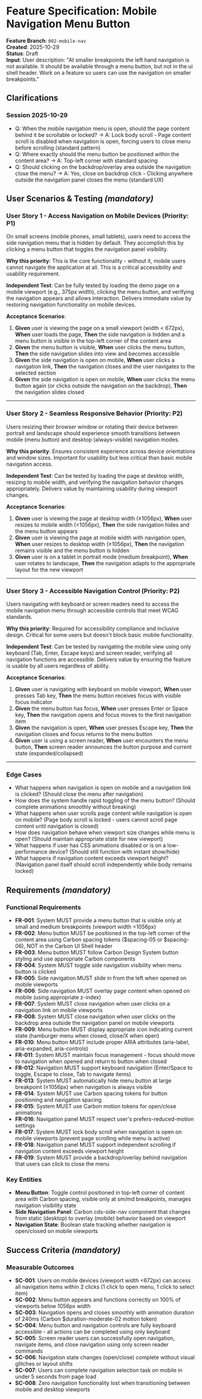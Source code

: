 # Feature Specification: Mobile Navigation Menu Button

**Feature Branch**: `002-mobile-nav`  
**Created**: 2025-10-29  
**Status**: Draft  
**Input**: User description: "At smaller breakpoints the left hand navigation is not available. It should be available
through a menu button, but not in the ui shell header. Work on a feature so users can use the navigation on smaller
breakpoints."

## Clarifications

### Session 2025-10-29

- Q: When the mobile navigation menu is open, should the page content behind it be scrollable or locked? → A: Lock body
  scroll - Page content scroll is disabled when navigation is open, forcing users to close menu before scrolling
  (standard pattern)
- Q: Where exactly should the menu button be positioned within the content area? → A: Top-left corner with standard
  spacing
- Q: Should clicking on the backdrop/overlay area outside the navigation close the menu? → A: Yes, close on backdrop
  click - Clicking anywhere outside the navigation panel closes the menu (standard UX)

## User Scenarios & Testing _(mandatory)_

### User Story 1 - Access Navigation on Mobile Devices (Priority: P1)

On small screens (mobile phones, small tablets), users need to access the side navigation menu that is hidden by
default. They accomplish this by clicking a menu button that toggles the navigation panel visibility.

**Why this priority**: This is the core functionality - without it, mobile users cannot navigate the application at all.
This is a critical accessibility and usability requirement.

**Independent Test**: Can be fully tested by loading the demo page on a mobile viewport (e.g., 375px width), clicking
the menu button, and verifying the navigation appears and allows interaction. Delivers immediate value by restoring
navigation functionality on mobile devices.

**Acceptance Scenarios**:

1. **Given** user is viewing the page on a small viewport (width < 672px), **When** user loads the page, **Then** the
   side navigation is hidden and a menu button is visible in the top-left corner of the content area
2. **Given** the menu button is visible, **When** user clicks the menu button, **Then** the side navigation slides into
   view and becomes accessible
3. **Given** the side navigation is open on mobile, **When** user clicks a navigation link, **Then** the navigation
   closes and the user navigates to the selected section
4. **Given** the side navigation is open on mobile, **When** user clicks the menu button again (or clicks outside the
   navigation on the backdrop), **Then** the navigation slides closed

---

### User Story 2 - Seamless Responsive Behavior (Priority: P2)

Users resizing their browser window or rotating their device between portrait and landscape should experience smooth
transitions between mobile (menu button) and desktop (always-visible) navigation modes.

**Why this priority**: Ensures consistent experience across device orientations and window sizes. Important for
usability but less critical than basic mobile navigation access.

**Independent Test**: Can be tested by loading the page at desktop width, resizing to mobile width, and verifying the
navigation behavior changes appropriately. Delivers value by maintaining usability during viewport changes.

**Acceptance Scenarios**:

1. **Given** user is viewing the page at desktop width (≥1056px), **When** user resizes to mobile width (<1056px),
   **Then** the side navigation hides and the menu button appears
2. **Given** user is viewing the page at mobile width with navigation open, **When** user resizes to desktop width
   (≥1056px), **Then** the navigation remains visible and the menu button is hidden
3. **Given** user is on a tablet in portrait mode (medium breakpoint), **When** user rotates to landscape, **Then** the
   navigation adapts to the appropriate layout for the new viewport

---

### User Story 3 - Accessible Navigation Control (Priority: P2)

Users navigating with keyboard or screen readers need to access the mobile navigation menu through accessible controls
that meet WCAG standards.

**Why this priority**: Required for accessibility compliance and inclusive design. Critical for some users but doesn't
block basic mobile functionality.

**Independent Test**: Can be tested by navigating the mobile view using only keyboard (Tab, Enter, Escape keys) and
screen reader, verifying all navigation functions are accessible. Delivers value by ensuring the feature is usable by
all users regardless of ability.

**Acceptance Scenarios**:

1. **Given** user is navigating with keyboard on mobile viewport, **When** user presses Tab key, **Then** the menu
   button receives focus with visible focus indicator
2. **Given** the menu button has focus, **When** user presses Enter or Space key, **Then** the navigation opens and
   focus moves to the first navigation item
3. **Given** the navigation is open, **When** user presses Escape key, **Then** the navigation closes and focus returns
   to the menu button
4. **Given** user is using a screen reader, **When** user encounters the menu button, **Then** screen reader announces
   the button purpose and current state (expanded/collapsed)

---

### Edge Cases

- What happens when navigation is open on mobile and a navigation link is clicked? (Should close the menu after
  navigation)
- How does the system handle rapid toggling of the menu button? (Should complete animations smoothly without breaking)
- What happens when user scrolls page content while navigation is open on mobile? (Page body scroll is locked - users
  cannot scroll page content until navigation is closed)
- How does navigation behave when viewport size changes while menu is open? (Should maintain appropriate state for new
  viewport)
- What happens if user has CSS animations disabled or is on a low-performance device? (Should still function with
  instant show/hide)
- What happens if navigation content exceeds viewport height? (Navigation panel itself should scroll independently while
  body remains locked)

## Requirements _(mandatory)_

### Functional Requirements

- **FR-001**: System MUST provide a menu button that is visible only at small and medium breakpoints (viewport width
  <1056px)
- **FR-002**: Menu button MUST be positioned in the top-left corner of the content area using Carbon spacing tokens
  ($spacing-05 or $spacing-06), NOT in the Carbon UI Shell header
- **FR-003**: Menu button MUST follow Carbon Design System button styling and use appropriate Carbon components
- **FR-004**: System MUST toggle side navigation visibility when menu button is clicked
- **FR-005**: Side navigation MUST slide in from the left when opened on mobile viewports
- **FR-006**: Side navigation MUST overlay page content when opened on mobile (using appropriate z-index)
- **FR-007**: System MUST close navigation when user clicks on a navigation link on mobile viewports
- **FR-008**: System MUST close navigation when user clicks on the backdrop area outside the navigation panel on mobile
  viewports
- **FR-009**: Menu button MUST display appropriate icon indicating current state (hamburger menu when closed, close/X
  when open)
- **FR-010**: Menu button MUST include proper ARIA attributes (aria-label, aria-expanded, aria-controls)
- **FR-011**: System MUST maintain focus management - focus should move to navigation when opened and return to button
  when closed
- **FR-012**: Navigation MUST support keyboard navigation (Enter/Space to toggle, Escape to close, Tab to navigate
  items)
- **FR-013**: System MUST automatically hide menu button at large breakpoint (≥1056px) when navigation is always visible
- **FR-014**: System MUST use Carbon spacing tokens for button positioning and navigation spacing
- **FR-015**: System MUST use Carbon motion tokens for open/close animations
- **FR-016**: Navigation panel MUST respect user's prefers-reduced-motion settings
- **FR-017**: System MUST lock body scroll when navigation is open on mobile viewports (prevent page scrolling while
  menu is active)
- **FR-018**: Navigation panel MUST support independent scrolling if navigation content exceeds viewport height
- **FR-019**: System MUST provide a backdrop/overlay behind navigation that users can click to close the menu

### Key Entities

- **Menu Button**: Toggle control positioned in top-left corner of content area with Carbon spacing, visible only at
  sm/md breakpoints, manages navigation visibility state
- **Side Navigation Panel**: Carbon cds-side-nav component that changes from static (desktop) to overlay (mobile)
  behavior based on viewport
- **Navigation State**: Boolean state tracking whether navigation is open/closed on mobile viewports

## Success Criteria _(mandatory)_

### Measurable Outcomes

- **SC-001**: Users on mobile devices (viewport width <672px) can access all navigation items within 2 clicks (1 click
  to open menu, 1 click to select item)
- **SC-002**: Menu button appears and functions correctly on 100% of viewports below 1056px width
- **SC-003**: Navigation opens and closes smoothly with animation duration of 240ms (Carbon $duration-moderate-02 motion
  token)
- **SC-004**: Menu button and navigation controls are fully keyboard accessible - all actions can be completed using
  only keyboard
- **SC-005**: Screen reader users can successfully open navigation, navigate items, and close navigation using only
  screen reader commands
- **SC-006**: Navigation state changes (open/close) complete without visual glitches or layout shifts
- **SC-007**: Users can complete navigation selection task on mobile in under 5 seconds from page load
- **SC-008**: Zero navigation functionality lost when transitioning between mobile and desktop viewports

